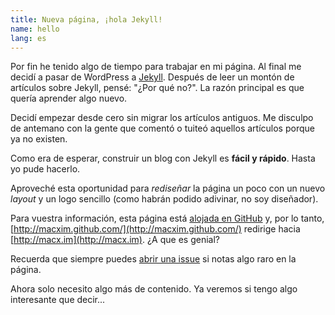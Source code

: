 ```yaml
---
title: Nueva página, ¡hola Jekyll!
name: hello
lang: es
---
```


Por fin he tenido algo de tiempo para trabajar en mi página. Al final me decidí a pasar de WordPress a [Jekyll](https://github.com/mojombo/jekyll/). Después de leer un montón de artículos sobre Jekyll, pensé: "¿Por qué no?". La razón principal es que quería aprender algo nuevo.

Decidí empezar desde cero sin migrar los artículos antiguos. Me disculpo de antemano con la gente que comentó o tuiteó aquellos artículos porque ya no existen.

Como era de esperar, construir un blog con Jekyll es **fácil y rápido**. Hasta yo pude hacerlo.

Aproveché esta oportunidad para *rediseñar* la página un poco con un nuevo *layout* y un logo sencillo (como habrán podido adivinar, no soy diseñador).

Para vuestra información, esta página está [alojada en GitHub](https://github.com/macxim/macxim.github.com/) y, por lo tanto, [http://macxim.github.com/](http://macxim.github.com/) redirige hacia [http://macx.im](http://macx.im). ¿A que es genial?

Recuerda que siempre puedes [abrir una issue](https://github.com/macxim/macxim.github.com/issues) si notas algo raro en la página.

Ahora solo necesito algo más de contenido. Ya veremos si tengo algo interesante que decir...
